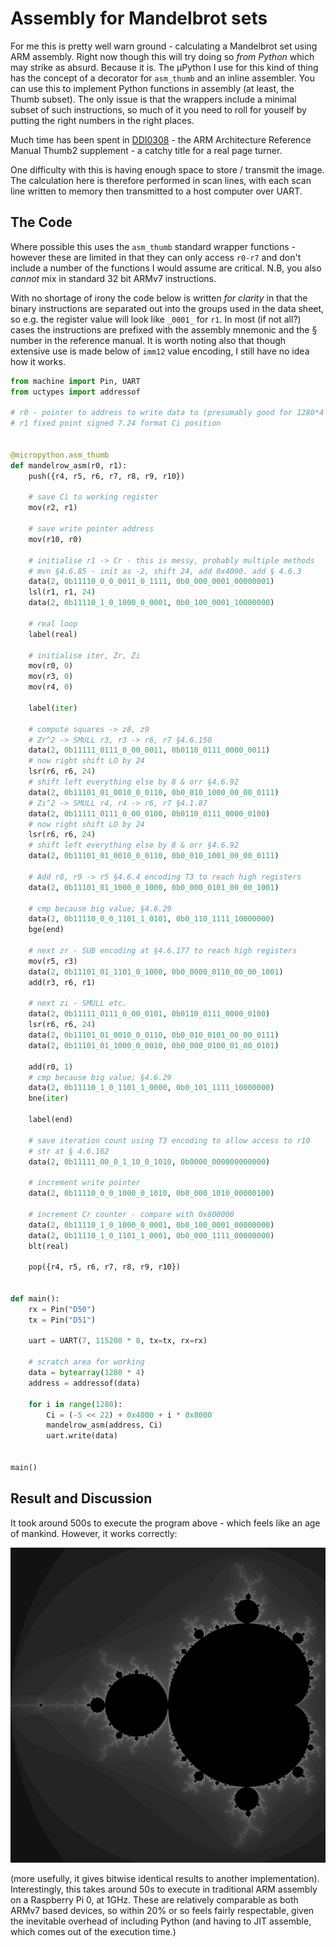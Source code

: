 # Assembly for Mandelbrot sets

For me this is pretty well warn ground - calculating a Mandelbrot set using ARM assembly. Right now though this will try doing so _from Python_ which may strike as absurd. Because it is. The µPython I use for this kind of thing has the concept of a decorator for `asm_thumb` and an inline assembler. You can use this to implement Python functions in assembly (at least, the Thumb subset). The only issue is that the wrappers include a minimal subset of such instructions, so much of it you need to roll for youself by putting the right numbers in the right places.

Much time has been spent in [DDI0308](https://developer.arm.com/documentation/ddi0308/latest/) - the ARM Architecture Reference Manual Thumb2 supplement - a catchy title for a real page turner.

One difficulty with this is having enough space to store / transmit the image. The calculation here is therefore performed in scan lines, with each scan line written to memory then transmitted to a host computer over UART.

## The Code

Where possible this uses the `asm_thumb` standard wrapper functions - however these are limited in that they can only access `r0-r7` and don't include a number of the functions I would assume are critical. N.B, you also _cannot_ mix in standard 32 bit ARMv7 instructions.

With no shortage of irony the code below is written _for clarity_ in that the binary instructions are separated out into the groups used in the data sheet, so e.g. the register value will look like `_0001_` for `r1`. In most (if not all?) cases the instructions are prefixed with the assembly mnemonic and the § number in the reference manual. It is worth noting also that though extensive use is made below of `imm12` value encoding, I still have no idea how it works.

```python
from machine import Pin, UART
from uctypes import addressof

# r0 - pointer to address to write data to (presumably good for 1280*4 bytes)
# r1 fixed point signed 7.24 format Ci position


@micropython.asm_thumb
def mandelrow_asm(r0, r1):
    push({r4, r5, r6, r7, r8, r9, r10})

    # save Ci to working register
    mov(r2, r1)

    # save write pointer address
    mov(r10, r0)

    # initialise r1 -> Cr - this is messy, probably multiple methods
    # mvn §4.6.85 - init as -2, shift 24, add 0x4000. add § 4.6.3
    data(2, 0b11110_0_0_0011_0_1111, 0b0_000_0001_00000001)
    lsl(r1, r1, 24)
    data(2, 0b11110_1_0_1000_0_0001, 0b0_100_0001_10000000)

    # real loop
    label(real)

    # initialise iter, Zr, Zi
    mov(r0, 0)
    mov(r3, 0)
    mov(r4, 0)

    label(iter)

    # compute squares -> z8, z9
    # Zr^2 -> SMULL r3, r3 -> r6, r7 §4.6.150
    data(2, 0b11111_0111_0_00_0011, 0b0110_0111_0000_0011)
    # now right shift LO by 24
    lsr(r6, r6, 24)
    # shift left everything else by 8 & orr §4.6.92
    data(2, 0b11101_01_0010_0_0110, 0b0_010_1000_00_00_0111)
    # Zi^2 -> SMULL r4, r4 -> r6, r7 §4.1.87
    data(2, 0b11111_0111_0_00_0100, 0b0110_0111_0000_0100)
    # now right shift LO by 24
    lsr(r6, r6, 24)
    # shift left everything else by 8 & orr §4.6.92
    data(2, 0b11101_01_0010_0_0110, 0b0_010_1001_00_00_0111)

    # Add r8, r9 -> r5 §4.6.4 encoding T3 to reach high registers
    data(2, 0b11101_01_1000_0_1000, 0b0_000_0101_00_00_1001)

    # cmp because big value; §4.6.29
    data(2, 0b11110_0_0_1101_1_0101, 0b0_110_1111_10000000)
    bge(end)

    # next zr - SUB encoding at §4.6.177 to reach high registers
    mov(r5, r3)
    data(2, 0b11101_01_1101_0_1000, 0b0_0000_0110_00_00_1001)
    add(r3, r6, r1)

    # next zi - SMULL etc.
    data(2, 0b11111_0111_0_00_0101, 0b0110_0111_0000_0100)
    lsr(r6, r6, 24)
    data(2, 0b11101_01_0010_0_0110, 0b0_010_0101_00_00_0111)
    data(2, 0b11101_01_1000_0_0010, 0b0_000_0100_01_00_0101)

    add(r0, 1)
    # cmp because big value; §4.6.29
    data(2, 0b11110_1_0_1101_1_0000, 0b0_101_1111_10000000)
    bne(iter)

    label(end)

    # save iteration count using T3 encoding to allow access to r10
    # str at § 4.6.162
    data(2, 0b11111_00_0_1_10_0_1010, 0b0000_000000000000)

    # increment write pointer
    data(2, 0b11110_0_0_1000_0_1010, 0b0_000_1010_00000100)

    # increment Cr counter - compare with 0x800000
    data(2, 0b11110_1_0_1000_0_0001, 0b0_100_0001_00000000)
    data(2, 0b11110_1_0_1101_1_0001, 0b0_000_1111_00000000)
    blt(real)

    pop({r4, r5, r6, r7, r8, r9, r10})


def main():
    rx = Pin("D50")
    tx = Pin("D51")

    uart = UART(7, 115200 * 8, tx=tx, rx=rx)

    # scratch area for working
    data = bytearray(1280 * 4)
    address = addressof(data)

    for i in range(1280):
        Ci = (-5 << 22) + 0x4000 + i * 0x8000
        mandelrow_asm(address, Ci)
        uart.write(data)


main()
```

## Result and Discussion

It took around 500s to execute the program above - which feels like an age of mankind. However, it works correctly:

![Mandelbrot set](./mandel.png)

(more usefully, it gives bitwise identical results to another implementation). Interestingly, this takes around 50s to execute in traditional ARM assembly on a Raspberry Pi 0, at 1GHz. These are relatively comparable as both ARMv7 based devices, so within 20% or so feels fairly respectable, given the inevitable overhead of including Python (and having to JIT assemble, which comes out of the execution time.)
